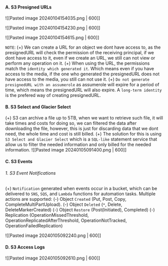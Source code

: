 
#### A. S3 Presigned URLs

![[Pasted image 20240104154035.png | 600]]

![[Pasted image 20240104154230.png | 600]]

![[Pasted image 20240104154615.png | 600]]

`NOTE`:
(+) We can create a URL for an object we dont have access to, as the presignedURL will check the permission of the receiving principal, if we dont have access to it, even if we create an URL, we still can not view or perform any operation on it.
(+) When using the URL, the permissions match the `identity which generated it`. Which means even if you have access to the media, if the one who generated the presignedURL does not have access to the media, you still can not use it.
(+) `Do not generate presignedURL with an assumerole` as assumerole will expire for a period of time, which means the presignedURL will also expire. A `long-term identity` is the prefered way of creating presignedURL.

#### B. S3 Select and Glacier Select
(+) S3 can archive a file up to 5TB, when we want to retrieve such file, it will take times and costs for doing so, we can filtered the data after downloading the file, however, this is just for discarding data that we dont need, the whole time and cost is still billed.
(+) The solution for this is using `S3 Select and Glacier Select` which is a `SQL-like` statement service that allow us to filter the needed information and only billed for the needed information.
![[Pasted image 20240105091400.png | 600]]

#### C. S3 Events
###### 1. S3 Event Notifications
(+) `Notification` generated when events occur in a bucket, which can be delivered to `SNS`, `SQS`, and `Lambda` functions for automation tasks. Multiple actions are supported:
	(-) Object `Created` (Put, Post, Copy, CompleteMultiPartUpload).
	(-) Object `Deleted` (`*`, Delete, DeleteMarkerCreated)
	(-) Object `Restore` (Post(Initiated), Completed)
	(-) Replication (OperationMissedThreshold, OperationReplicatedAfterThreshold, OperationNotTracked, OperationFailedReplication)

![[Pasted image 20240105092240.png | 600]]

#### D. S3 Access Logs

![[Pasted image 20240105092610.png | 600]]
